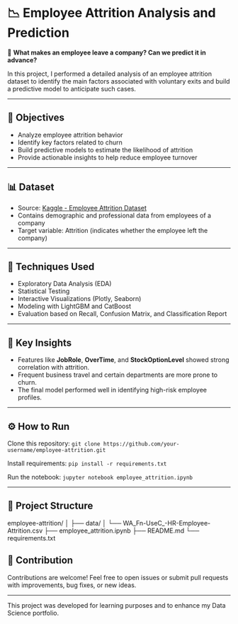 # 📉 Employee Attrition Analysis and Prediction

🚨 **What makes an employee leave a company? Can we predict it in advance?**

In this project, I performed a detailed analysis of an employee attrition dataset to identify the main factors associated with voluntary exits and build a predictive model to anticipate such cases.

---

## 📌 Objectives

- Analyze employee attrition behavior
- Identify key factors related to churn
- Build predictive models to estimate the likelihood of attrition
- Provide actionable insights to help reduce employee turnover

---

## 📊 Dataset

- Source: [Kaggle - Employee Attrition Dataset](https://www.kaggle.com/datasets/patelprashant/employee-attrition)
- Contains demographic and professional data from employees of a company
- Target variable: Attrition (indicates whether the employee left the company)

---

## 🧪 Techniques Used

- Exploratory Data Analysis (EDA)
- Statistical Testing
- Interactive Visualizations (Plotly, Seaborn)
- Modeling with LightGBM and CatBoost
- Evaluation based on Recall, Confusion Matrix, and Classification Report

---

## 🧠 Key Insights

- Features like **JobRole**, **OverTime**, and **StockOptionLevel** showed strong correlation with attrition.
- Frequent business travel and certain departments are more prone to churn.
- The final model performed well in identifying high-risk employee profiles.

---

## ⚙️ How to Run

Clone this repository:
```git clone https://github.com/your-username/employee-attrition.git```

Install requirements:
```pip install -r requirements.txt```

Run the notebook:
```jupyter notebook employee_attrition.ipynb```

---

## 📁 Project Structure

employee-attrition/
│
├── data/
│   └── WA_Fn-UseC_-HR-Employee-Attrition.csv
├── employee_attrition.ipynb
├── README.md
└── requirements.txt

## 🤝 Contribution

Contributions are welcome! Feel free to open issues or submit pull requests with improvements, bug fixes, or new ideas.

---

This project was developed for learning purposes and to enhance my Data Science portfolio.

